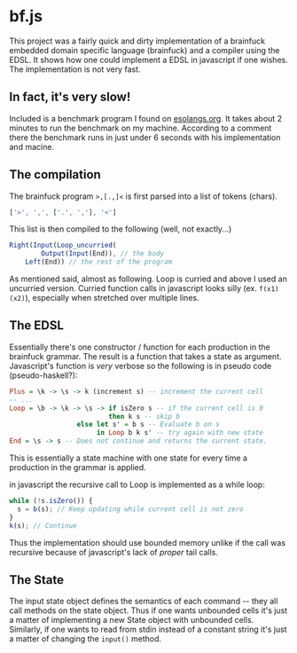 bf.js
=====

This project was a fairly quick and dirty implementation of a brainfuck embedded
domain specific language (brainfuck) and a compiler using the EDSL. It shows how
one could implement a EDSL in javascript if one wishes. The implementation is
not very fast.


## In fact, it's very slow!

Included is a benchmark program I found on
[esolangs.org](http://esolangs.org/wiki/Talk:Brainfuck#Interpreter.2Fcompiler_speed_test).
It takes about 2 minutes to run the benchmark on my machine. According to a
comment there the benchmark runs in just under 6 seconds with his implementation
and macine.

## The compilation

The brainfuck program `>,[.,]<` is first parsed into a list of tokens (chars).
```javascript
['>', ',', ['.', ','], '<']
```

This list is then compiled to the following (well, not exactly...)

```javascript
Right(Input(Loop_uncurried(
        Output(Input(End)), // the body
	Left(End)) // the rest of the program
```

As mentioned said, almost as following. Loop is curried and above I used an
uncurried version.  Curried function calls in javascript looks silly (ex.
`f(x1)(x2)`), especially when stretched over multiple lines. 

## The EDSL

Essentially there's one constructor / function for each production in the
brainfuck grammar. The result is a function that takes a state as argument.
Javascript's function is *very* verbose so the following is in pseudo code
(pseudo-haskell?):
```haskell
Plus = \k -> \s -> k (increment s) -- increment the current cell
-- ...
Loop = \b -> \k -> \s -> if isZero s -- if the current cell is 0
                         then k s -- skip b
		         else let s' = b s -- Evaluate b on s
		              in Loop b k s' -- try again with new state
End = \s -> s -- Does not continue and returns the current state.
```

This is essentially a state machine with one state for every time a production
in the grammar is applied.

in javascript the recursive call to Loop is implemented as a while loop:

```javascript
while (!s.isZero()) { 
  s = b(s); // Keep updating while current cell is not zero
}
k(s); // Continue
```

Thus the implementation should use bounded memory unlike if the call was
recursive because of javascript's lack of *proper* tail calls.

## The State

The input state object defines the semantics of each command -- they all call
methods on the state object. Thus if one wants unbounded cells it's just a
matter of implementing a new State object with unbounded cells. Similarly, if
one wants to read from stdin instead of a constant string it's just a matter of
changing the `input()` method.
